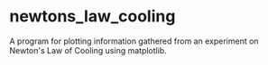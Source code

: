 # newtons_law_cooling
A program for plotting information gathered from an experiment on Newton's Law of Cooling using matplotlib.
